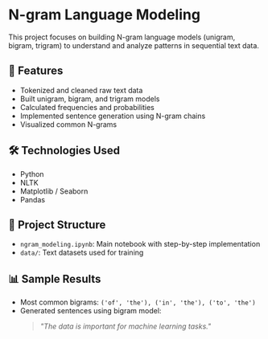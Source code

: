 # N-gram Language Modeling

This project focuses on building N-gram language models (unigram, bigram, trigram) to understand and analyze patterns in sequential text data.

## 🚀 Features

- Tokenized and cleaned raw text data
- Built unigram, bigram, and trigram models
- Calculated frequencies and probabilities
- Implemented sentence generation using N-gram chains
- Visualized common N-grams

## 🛠️ Technologies Used

- Python
- NLTK
- Matplotlib / Seaborn
- Pandas

## 📂 Project Structure

- `ngram_modeling.ipynb`: Main notebook with step-by-step implementation
- `data/`: Text datasets used for training

## 📊 Sample Results

- Most common bigrams: `('of', 'the'), ('in', 'the'), ('to', 'the')`
- Generated sentences using bigram model:
  > *"The data is important for machine learning tasks."*
